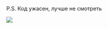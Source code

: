 P.S. Код ужасен, лучше не смотреть

![](https://media.giphy.com/media/v1.Y2lkPTc5MGI3NjExZnBrZTl6bWpwbG14dG4wZzUzaXlpMjRkbHU3cnU2MGVsNmN1bTl1bSZlcD12MV9pbnRlcm5hbF9naWZfYnlfaWQmY3Q9Zw/KXyo6ZHYDakeD1UA13/source.gif)
